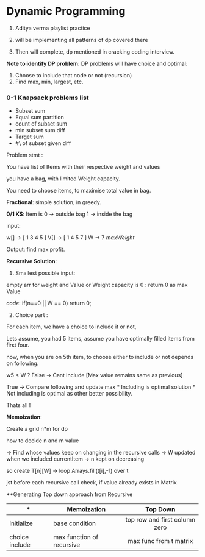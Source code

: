 # Dynamic Programming

1. Aditya verma playlist practice

2. will be implementing all patterns of dp covered there

3. Then will complete, dp mentioned in cracking coding interview.


**Note to identify DP problem**:
DP problems will have choice and optimal:
1. Choose to include that node or not (recursion)
2. Find max, min, largest, etc.


### 0-1 Knapsack problems list
+ Subset sum
+ Equal sum partition
+ count of subset sum 
+ min subset sum diff
+ Target sum
+ #\ of subset given diff

Problem stmt :

You have list of Items
with their respective weight and values

you have a bag, with limited Weight capacity.

You need to choose items, to maximise total value in bag.

**Fractional**:
simple solution, in greedy.

**0/1 KS**:
Item is
 0 -> outside bag
 1 -> inside the bag

 input:

 w[] -> [   1   3   4   5   ]
 V[] -> [   1   4   5   7   ]
 W -> 7 _maxWeight_
 
 Output:
 find max profit.

**Recursive Solution**:

1. Smallest possible input:

empty arr for weight and Value or Weight capacity is 0 :
return 0 as max Value

_code_:
if(n==0 || W == 0)
    return 0;

2. Choice part :

For each item, we have a choice to include it or not,

Lets assume, you had 5 items,
assume you have optimally filled items from first four.

now, when you are on 5th item, 
to choose either to include or not depends on following.

w5 < W ?
False -> 
    Cant include [Max value remains same as previous]

True ->
    Compare following and update max
        * Including is optimal solution
        * Not including is optimal as other better possibility.

Thats all !

**Memoization**:

Create a grid n*m for dp

how to decide  n and m value

-> Find whose values keep on changing in the recursive calls
-> W updated when we included currentItem
-> n kept on decreasing

so create T[n][W] -> 
loop Arrays.fill(t[i],-1) over t

jst before each recursive call check, if value already exists in Matrix

**Generating Top down approach from Recursive

|   *   |  Memoization  | Top Down   |
| ------------- | ------------- |:-------------:|
| initialize |  base condition     | top row and first column zero |
| choice include      | max function of recursive      | max func from t matrix |





















